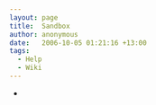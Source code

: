 ```yaml
---
layout: page
title:  Sandbox
author: anonymous
date:   2006-10-05 01:21:16 +13:00
tags:
  - Help
  - Wiki
---
```


-
